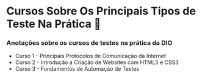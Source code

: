 # Cursos Sobre Os Principais Tipos de Teste Na Prática  📝
### Anotações sobre os cursos de testes na prática da DIO
- Curso 1 - Principais Protocolos de Comunicação da Internet
- Curso 2 - Introdução a Criação de Websites com HTML5 e CSS3
- Curso 3 - Fundamentos de Automação de Testes
